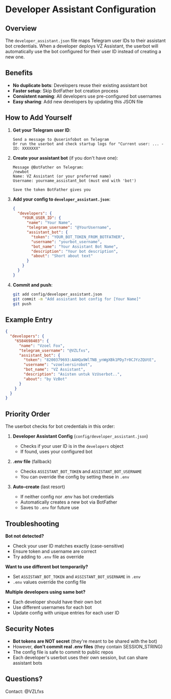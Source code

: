 # Developer Assistant Configuration

## Overview

The `developer_assistant.json` file maps Telegram user IDs to their assistant bot credentials. When a developer deploys VZ Assistant, the userbot will automatically use the bot configured for their user ID instead of creating a new one.

## Benefits

- **No duplicate bots**: Developers reuse their existing assistant bot
- **Faster setup**: Skip BotFather bot creation process
- **Consistent naming**: All developers use pre-configured bot usernames
- **Easy sharing**: Add new developers by updating this JSON file

## How to Add Yourself

1. **Get your Telegram user ID**:
   ```
   Send a message to @userinfobot on Telegram
   Or run the userbot and check startup logs for "Current user: ... - ID: XXXXXXX"
   ```

2. **Create your assistant bot** (if you don't have one):
   ```
   Message @BotFather on Telegram:
   /newbot
   Name: VZ Assistant (or your preferred name)
   Username: yourname_assistant_bot (must end with 'bot')

   Save the token BotFather gives you
   ```

3. **Add your config to `developer_assistant.json`**:
   ```json
   {
     "developers": {
       "YOUR_USER_ID": {
         "name": "Your Name",
         "telegram_username": "@YourUsername",
         "assistant_bot": {
           "token": "YOUR_BOT_TOKEN_FROM_BOTFATHER",
           "username": "yourbot_username",
           "bot_name": "Your Assistant Bot Name",
           "description": "Your bot description",
           "about": "Short about text"
         }
       }
     }
   }
   ```

4. **Commit and push**:
   ```bash
   git add config/developer_assistant.json
   git commit -m "Add assistant bot config for [Your Name]"
   git push
   ```

## Example Entry

```json
{
  "developers": {
    "6584698403": {
      "name": "Vzoel Fox",
      "telegram_username": "@VZLfxs",
      "assistant_bot": {
        "token": "8200379693:AAHQa9WlTNB_ynWgXBk1PDy7r0CJYzZQUtE",
        "username": "vzoelversirobot",
        "bot_name": "VZ Assistant",
        "description": "Asisten untuk VzUserbot..",
        "about": "by VzBot"
      }
    }
  }
}
```

## Priority Order

The userbot checks for bot credentials in this order:

1. **Developer Assistant Config** (`config/developer_assistant.json`)
   - Checks if your user ID is in the `developers` object
   - If found, uses your configured bot

2. **.env file** (fallback)
   - Checks `ASSISTANT_BOT_TOKEN` and `ASSISTANT_BOT_USERNAME`
   - You can override the config by setting these in `.env`

3. **Auto-create** (last resort)
   - If neither config nor .env has bot credentials
   - Automatically creates a new bot via BotFather
   - Saves to `.env` for future use

## Troubleshooting

**Bot not detected?**
- Check your user ID matches exactly (case-sensitive)
- Ensure token and username are correct
- Try adding to `.env` file as override

**Want to use different bot temporarily?**
- Set `ASSISTANT_BOT_TOKEN` and `ASSISTANT_BOT_USERNAME` in `.env`
- `.env` values override the config file

**Multiple developers using same bot?**
- Each developer should have their own bot
- Use different usernames for each bot
- Update config with unique entries for each user ID

## Security Notes

- **Bot tokens are NOT secret** (they're meant to be shared with the bot)
- However, **don't commit real .env files** (they contain SESSION_STRING)
- The config file is safe to commit to public repos
- Each developer's userbot uses their own session, but can share assistant bots

## Questions?

Contact: @VZLfxs
